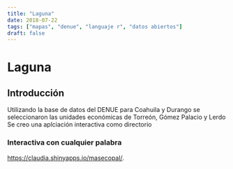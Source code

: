 ```yaml
---
title: "Laguna"
date: 2018-07-22
tags: ["mapas", "denue", "languaje r", "datos abiertos"]
draft: false
---
```


# Laguna

## Introducción

Utilizando la base de datos del DENUE para Coahuila y Durango se seleccionaron
las unidades económicas de Torreón, Gómez Palacio y Lerdo
Se creo una aplciación interactiva como directorio 

### Interactiva con cualquier palabra 

<https://claudia.shinyapps.io/masecopal/>.

